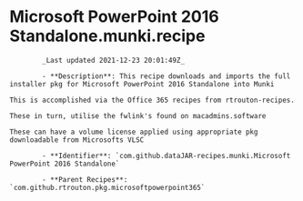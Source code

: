 # Microsoft PowerPoint 2016 Standalone.munki.recipe

            _Last updated 2021-12-23 20:01:49Z_

            - **Description**: This recipe downloads and imports the full installer pkg for Microsoft PowerPoint 2016 Standalone into Munki

	This is accomplished via the Office 365 recipes from rtrouton-recipes.

    These in turn, utilise the fwlink's found on macadmins.software

    These can have a volume license applied using appropriate pkg downloadable from Microsofts VLSC

            - **Identifier**: `com.github.dataJAR-recipes.munki.Microsoft PowerPoint 2016 Standalone`

            - **Parent Recipes**: `com.github.rtrouton.pkg.microsoftpowerpoint365`
